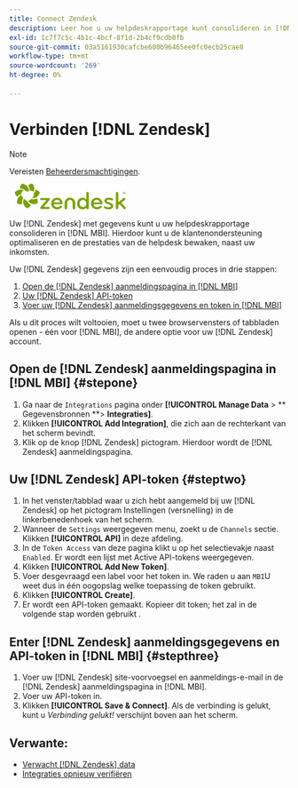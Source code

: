 ```yaml
---
title: Connect Zendesk
description: Leer hoe u uw helpdeskrapportage kunt consolideren in [!DNL MBI].
exl-id: 1c7f7c5c-4b1c-4bcf-8f1d-2b4cf9cdb0fb
source-git-commit: 03a5161930cafcbe600b96465ee0fc0ecb25cae8
workflow-type: tm+mt
source-wordcount: '269'
ht-degree: 0%

---
```


# Verbinden [!DNL Zendesk]

>[!NOTE]
>
>Vereisten [Beheerdersmachtigingen](../../../administrator/user-management/user-management.md).

![](../../../assets/Zendesk_logo.png)

Uw [!DNL Zendesk] met gegevens kunt u uw helpdeskrapportage consolideren in [!DNL MBI]. Hierdoor kunt u de klantenondersteuning optimaliseren en de prestaties van de helpdesk bewaken, naast uw inkomsten.

Uw [!DNL Zendesk] gegevens zijn een eenvoudig proces in drie stappen:

1. [Open de [!DNL Zendesk] aanmeldingspagina in [!DNL MBI]](#stepone)
1. [Uw [!DNL Zendesk] API-token](#steptwo)
1. [Voer uw [!DNL Zendesk] aanmeldingsgegevens en token in [!DNL MBI]](#stepthree)

Als u dit proces wilt voltooien, moet u twee browservensters of tabbladen openen - één voor [!DNL MBI], de andere optie voor uw [!DNL Zendesk] account.

## Open de [!DNL Zendesk] aanmeldingspagina in [!DNL MBI] {#stepone}

1. Ga naar de `Integrations` pagina onder **[!UICONTROL Manage Data** > ** Gegevensbronnen **> **Integraties]**.
1. Klikken **[!UICONTROL Add Integration]**, die zich aan de rechterkant van het scherm bevindt.
1. Klik op de knop [!DNL Zendesk] pictogram. Hierdoor wordt de [!DNL Zendesk] aanmeldingspagina.

## Uw [!DNL Zendesk] API-token {#steptwo}

1. In het venster/tabblad waar u zich hebt aangemeld bij uw [!DNL Zendesk] op het pictogram Instellingen (versnelling) in de linkerbenedenhoek van het scherm.
1. Wanneer de `Settings` weergegeven menu, zoekt u de `Channels` sectie. Klikken **[!UICONTROL API]** in deze afdeling.
1. In de `Token Access` van deze pagina klikt u op het selectievakje naast `Enabled`. Er wordt een lijst met Active API-tokens weergegeven.
1. Klikken **[!UICONTROL Add New Token]**.
1. Voer desgevraagd een label voor het token in. We raden u aan `MBI`U weet dus in één oogopslag welke toepassing de token gebruikt.
1. Klikken **[!UICONTROL Create]**.
1. Er wordt een API-token gemaakt. Kopieer dit token; het zal in de volgende stap worden gebruikt .

## Enter [!DNL Zendesk] aanmeldingsgegevens en API-token in [!DNL MBI] {#stepthree}

1. Voer uw [!DNL Zendesk] site-voorvoegsel en aanmeldings-e-mail in de [!DNL Zendesk] aanmeldingspagina in [!DNL MBI].
1. Voer uw API-token in.
1. Klikken **[!UICONTROL Save & Connect]**. Als de verbinding is gelukt, kunt u *Verbinding gelukt!* verschijnt boven aan het scherm.

## Verwante:

* [Verwacht [!DNL Zendesk] data](../integrations/exp-zendesk-data.md)
* [Integraties opnieuw verifiëren](https://support.magento.com/hc/en-us/articles/360016733151)
